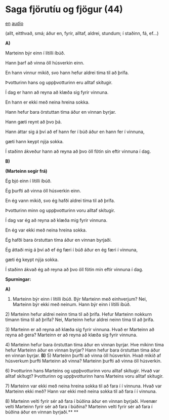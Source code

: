 # Saga fjörutíu og fjögur (44)

[en](../en/story_44.md)
[audio](../audio/story_44.mp3)

(allt, eitthvað, smá; áður en, fyrir,
alltaf, aldrei, stundum; í staðinn, fá, ef...)

**A)**

Marteinn býr einn í lítilli íbúð.

Hann þarf að vinna öll húsverkin einn.

En hann vinnur mikið, svo hann hefur aldrei tíma til að þrífa.

Þvotturinn hans og uppþvotturinn eru alltaf skítugir.

Í dag er hann að reyna að klæða sig fyrir vinnuna.

En hann er ekki með neina hreina sokka.

Hann hefur bara örstuttan tíma áður en vinnan byrjar.

Hann gæti reynt að þvo þá.

Hann áttar sig á því að ef hann fer í búð áður en hann fer í vinnuna,

gæti hann keypt nýja sokka.

Í staðinn ákveður hann að reyna að þvo öll fötin sín eftir vinnuna í
dag.

**B)**

**(Marteinn segir frá)**

Ég bjó einn í lítilli íbúð.

Ég þurfti að vinna öll húsverkin einn.

En ég vann mikið, svo ég hafði aldrei tíma til að þrífa.

Þvotturinn minn og uppþvotturinn voru alltaf skítugir.

Í dag var ég að reyna að klæða mig fyrir vinnuna.

En ég var ekki með neina hreina sokka.

Ég hafði bara örstuttan tíma áður en vinnan byrjaði.

Ég áttaði mig á því að ef ég færi í búð áður en ég færi í vinnuna,

gæti ég keypt nýja sokka.

Í staðinn ákvað ég að reyna að þvo öll fötin mín eftir vinnuna í dag.

**Spurningar:**

**A)**
1) Marteinn býr einn í lítilli íbúð. Býr Marteinn með einhverjum? Nei,
Marteinn býr ekki með neinum. Hann býr einn í lítilli íbúð.

2\) Marteinn hefur aldrei neinn tíma til að þrífa. Hefur Marteinn
nokkurn tímann tíma til að þrífa? Nei, Marteinn hefur aldrei neinn tíma
til að þrífa.

3\) Marteinn er að reyna að klæða sig fyrir vinnuna. Hvað er Marteinn að
reyna að gera? Marteinn er að reyna að klæða sig fyrir vinnuna.

4\) Marteinn hefur bara örstuttan tíma áður en vinnan byrjar. Hve mikinn
tíma hefur Marteinn áður en vinnan byrjar? Hann hefur bara örstuttan
tíma áður en vinnan byrjar.
**B)**
5) Marteinn þurfti að vinna öll húsverkin. Hvað mikið af húsverkum
þurfti Marteinn að vinna? Marteinn þurfti að vinna öll húsverkin.

6\) Þvotturinn hans Marteins og uppþvotturinn voru alltaf skítugir. Hvað
var alltaf skítugt? Þvotturinn og uppþvotturinn hans Marteins voru
alltaf skítugir.

7\) Marteinn var ekki með neina hreina sokka til að fara í í vinnuna.
Hvað var Marteinn ekki með? Hann var ekki með neina sokka til að fara í
í vinnuna.

8\) Marteinn velti fyrir sér að fara í búðina áður en vinnan byrjaði.
Hvenær velti Marteinn fyrir sér að fara í búðina? Marteinn velti fyrir
sér að fara í búðina áður en vinnan byrjaði.**
**
